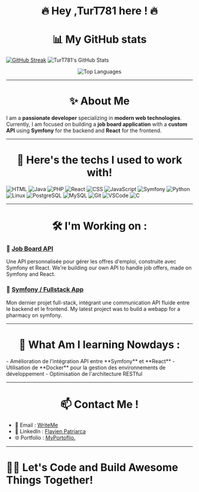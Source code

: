 <div align="center">
<h1> 🔥 Hey ,TurT781 here ! 🔥
</div>

<div align="center">
<h1> 📊 My GitHub stats </h1>
</div>


[![GitHub Streak](https://streak-stats.demolab.com?user=TurT781&theme=radical&exclude_days=Sun%2CSat)](https://git.io/streak-stats) ![TurT781's GitHub Stats](https://github-readme-stats.vercel.app/api?username=TurT781&show_icons=true&theme=radical)

<div align="center">

![Top Languages](https://github-readme-stats.vercel.app/api/top-langs/?username=TurT781&layout=compact&theme=radical)

</div>



---
<div align="center">
<h1> ✨ About Me </h1>
</div>

I am a **passionate developer** specializing in **modern web technologies**. Currently, I am focused on building a **job board application** with a **custom API** using **Symfony** for the backend and **React** for the frontend.

---
<div align="center">
<h1>🚀 Here's the techs I used to work with!</h1>
</div>


![HTML](https://img.shields.io/badge/HTML-E34F26?style=for-the-badge&logo=html5&logoColor=white)
![Java](https://img.shields.io/badge/Java-007396?style=for-the-badge&logo=java&logoColor=white)
![PHP](https://img.shields.io/badge/PHP-777BB4?style=for-the-badge&logo=php&logoColor=white)
![React](https://img.shields.io/badge/React-61DAFB?style=for-the-badge&logo=react&logoColor=white)
![CSS](https://img.shields.io/badge/CSS-1572B6?style=for-the-badge&logo=css3&logoColor=white)
![JavaScript](https://img.shields.io/badge/JavaScript-F7DF1E?style=for-the-badge&logo=javascript&logoColor=black)
![Symfony](https://img.shields.io/badge/Symfony-000000?style=for-the-badge&logo=symfony&logoColor=white)
![Python](https://img.shields.io/badge/Python-3776AB?style=for-the-badge&logo=python&logoColor=white)
![Linux](https://img.shields.io/badge/Linux-FCC624?style=for-the-badge&logo=linux&logoColor=black)
![PostgreSQL](https://img.shields.io/badge/PostgreSQL-4169E1?style=for-the-badge&logo=postgresql&logoColor=white)
![MySQL](https://img.shields.io/badge/MySQL-4479A1?style=for-the-badge&logo=mysql&logoColor=white)
![Git](https://img.shields.io/badge/Git-F05032?style=for-the-badge&logo=git&logoColor=white)
![VSCode](https://img.shields.io/badge/Visual%20Studio%20Code-007ACC?style=for-the-badge&logo=visualstudiocode&logoColor=white)
![C](https://img.shields.io/badge/C-A8B400?style=for-the-badge&logo=c&logoColor=white)

---

<div align="center">
<h1>🛠 I'm Working on :</h1>
</div>


### 📌 [Job Board API](#)
Une API personnalisée pour gérer les offres d'emploi, construite avec Symfony et React.
We're building our own API to handle job offers, made on Symfony and React.

### 📌 [Symfony / Fullstack App](#)
Mon dernier projet full-stack, intégrant une communication API fluide entre le backend et le frontend.
My latest project was to build a webapp for a pharmacy on symfony.


---
<div align="center">
<h1> 🌱 What Am I learning Nowdays : </h1>
</div>
- Amélioration de l'intégration API entre **Symfony** et **React**
- Utilisation de **Docker** pour la gestion des environnements de développement
- Optimisation de l'architecture RESTful

---
<div align="center">
<h1>📫 Contact Me !</h1>
</div>

- 📧 Email : [WriteMe](mailto:flavien.patriarca@epitech.eu)
- 💼 LinkedIn : [Flavien Patriarca](https://www.linkedin.com/in/flavien-patriarca-633010255/)
- 🌐 Portfolio : [MyPortoflio.](https://turt781.github.io/MyPortfolio/index.html)

---

# 👨‍💻 **Let's Code and Build Awesome Things Together!**
